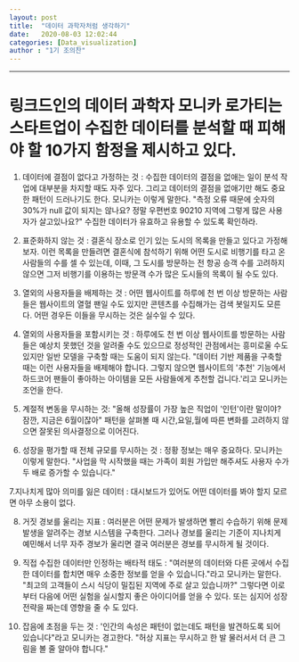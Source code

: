 ```yaml
---
layout: post
title:  "데이터 과학자처럼 생각하기"
date:   2020-08-03 12:02:44
categories: [Data_visualization]
author : "1기 조의찬"
---
```


<hr>


# 링크드인의 데이터 과학자 모니카 로가티는 스타트업이 수집한 데이터를 분석할 때 피해야 할 10가지 함정을 제시하고 있다.

1. 데이터에 결점이 없다고 가정하는 것 : 수집한 데이터의 결점을 없애는 일이 분석 작업에 대부분을 차지할 때도 자주 있다. 그리고 데이터의 결점을 없애기만 해도 중요한 패턴이 드러나기도 한다. 모니카는 이렇게 말한다.
"측정 오류 때문에 숫자의 30%가 null 값이 되지는 않나요? 정말 우편번호 90210 지역에 그렇게 많은 사용자가 살고있나요?" 수집한 데이터가 유효하고 유용할 수 있도록 확인하라.

2. 표준화하지 않는 것 : 결혼식 장소로 인기 있는 도시의 목록을 만들고 있다고 가정해 보자. 이런 목록을 만들려면 결혼식에 참석하기 위해 어떤 도시로 비행기를 타고 온 사람들의 수를 셀 수 있는데, 이때, 그 도시를 방문하는 전 항공 승객 수를 고려하지 않으면 그저 비행기를 이용하는 방문객 수가 많은 도시들의 목록이 될 수도 있다.

3. 열외의 사용자들을 배제하는 것 : 어떤 웹사이트를 하루에 천 번 이상 방문하는 사람들은 웹사이트의 열혈 팬일 수도 있지만 콘텐츠를 수집해가는 검색 봇일지도 모른다. 어떤 경우든 이들을 무시하는 것은 실수일 수 있다.

4. 열외의 사용자들을 포함시키는 것 : 하루에도 천 번 이상 웹사이트를 방문하는 사람들은 예상치 못했던 것을 알려줄 수도 있으므로 정성적인 관점에서는 흥미로울 수도 있지만 일반 모델을 구축할 때는 도움이 되지 않는다. "데이터 기반 제품을 구축할 때는 이런 사용자들을 배제해야 합니다. 그렇지 않으면 웹사이트의 '추천' 기능에서 하드코어 팬들이 좋아하는 아이템을 모든 사람들에게 추천할 겁니다.'리고 모니카는 조언을 한다.

5. 계절적 변동을 무시하는 것:  "올해 성장률이 가장 높은 직업이 '인턴'이란 말이야? 잠깐, 지금은 6월이잖아" 패턴을 살펴볼 때 시간,요일,월에 따른 변화를 고려하지 않으면 잘못된 의사결정으로 이어진다.

6. 성장을 평가할 때 전체 규모를 무시하는 것 : 정황 정보는 매우 중요하다. 모니카는 이렇게 말한다. "사업을 막 시작했을 때는 가족이 회원 가입만 해주셔도 사용자 수가 두 배로 증가할 수 있습니다."

7.지나치게 많아 의미를 잃은 데이터 : 대시보드가 있어도 어떤 데이터를 봐야 할지 모르면 아무 소용이 없다.

8. 거짓 경보를 울리는 지표 : 여러분은 어떤 문제가 발생하면 빨리 수습하기 위해 문제발생을 알려주는 경보 시스템을 구축한다. 그러나 경보를 울리는 기준이 지나치게 예민해서 너무 자주 경보가 울리면 결국 여러분은 경보를 무시하게 될 것이다.

9. 직접 수집한 데이터만 인정하는 배타적 태도 : "여러분의 데이터와 다른 곳에서 수집한 데이터를 합치면 매우 소중한 정보를 얻을 수 있습니다."라고 모니카는 말한다. "최고의 고객들이 스시 식당이 밀집된 지역에 주로 살고 있습니까?" 그렇다면 이로부터 다음에 어떤 실험을 실시할지 좋은 아이디어를 얻을 수 있다. 또는 심지어 성장 전략을 짜는데 영향을 줄 수 도 있다.

10. 잡음에 초점을 두는 것 : '인간의 속성은 패턴이 없는데도 패턴을 발견하도록 되어 있습니다"라고 모니카는 경고한다. "허상 지표는 무시하고 한 발 물러서서 더 큰 그림을 볼 줄 알아야 합니다."
